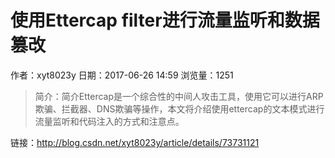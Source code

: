 # 使用Ettercap filter进行流量监听和数据篡改
作者：xyt8023y
日期：2017-06-26 14:59
浏览量：1251
> 简介：简介Ettercap是一个综合性的中间人攻击工具，使用它可以进行ARP欺骗、拦截器、DNS欺骗等操作，本文将介绍使用ettercap的文本模式进行流量监听和代码注入的方式和注意点。

 链接：http://blog.csdn.net/xyt8023y/article/details/73731121
